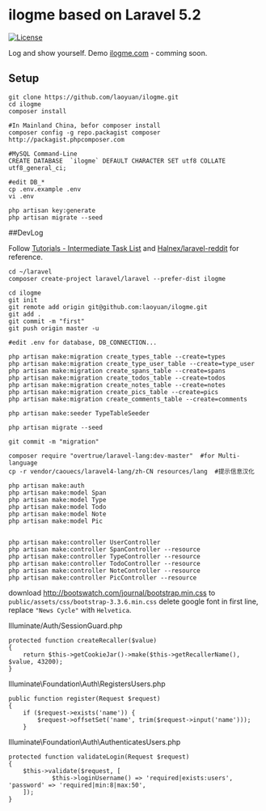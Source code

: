 # ilogme based on Laravel 5.2

[![License](https://poser.pugx.org/laravel/framework/license.svg)](https://github.com/laravel/laravel/)

Log and show yourself.
Demo [ilogme.com](http://ilogme.com/laoyuan) - comming soon.

## Setup

```
git clone https://github.com/laoyuan/ilogme.git
cd ilogme
composer install

#In Mainland China, befor composer install
composer config -g repo.packagist composer http://packagist.phpcomposer.com

#MySQL Command-Line
CREATE DATABASE  `ilogme` DEFAULT CHARACTER SET utf8 COLLATE utf8_general_ci;

#edit DB_*
cp .env.example .env
vi .env

php artisan key:generate
php artisan migrate --seed

```

##DevLog

Follow [Tutorials - Intermediate Task List](https://laravel.com/docs/5.2/quickstart-intermediate) and [Halnex/laravel-reddit](https://github.com/Halnex/laravel-reddit) for reference.

```
cd ~/laravel
composer create-project laravel/laravel --prefer-dist ilogme

cd ilogme
git init
git remote add origin git@github.com:laoyuan/ilogme.git
git add .
git commit -m "first"
git push origin master -u

#edit .env for database, DB_CONNECTION...

php artisan make:migration create_types_table --create=types
php artisan make:migration create_type_user_table --create=type_user
php artisan make:migration create_spans_table --create=spans
php artisan make:migration create_todos_table --create=todos
php artisan make:migration create_notes_table --create=notes
php artisan make:migration create_pics_table --create=pics
php artisan make:migration create_comments_table --create=comments

php artisan make:seeder TypeTableSeeder

php artisan migrate --seed

git commit -m "migration"

composer require "overtrue/laravel-lang:dev-master"  #for Multi-language
cp -r vendor/caouecs/laravel4-lang/zh-CN resources/lang  #提示信息汉化

php artisan make:auth
php artisan make:model Span
php artisan make:model Type
php artisan make:model Todo
php artisan make:model Note
php artisan make:model Pic


php artisan make:controller UserController
php artisan make:controller SpanController --resource
php artisan make:controller TypeController --resource
php artisan make:controller TodoController --resource
php artisan make:controller NoteController --resource
php artisan make:controller PicController --resource
```

download http://bootswatch.com/journal/bootstrap.min.css to `public/assets/css/bootstrap-3.3.6.min.css`
delete google font in first line, replace `"News Cycle"` with `Helvetica`.


Illuminate/Auth/SessionGuard.php
```
protected function createRecaller($value)
{
    return $this->getCookieJar()->make($this->getRecallerName(), $value, 43200);
}
```

Illuminate\Foundation\Auth\RegistersUsers.php
```
public function register(Request $request)
{
    if ($request->exists('name')) {
        $request->offsetSet('name', trim($request->input('name')));
    }
```

Illuminate\Foundation\Auth\AuthenticatesUsers.php
```
protected function validateLogin(Request $request)
{
    $this->validate($request, [
            $this->loginUsername() => 'required|exists:users', 'password' => 'required|min:8|max:50',
    ]);
}
```





